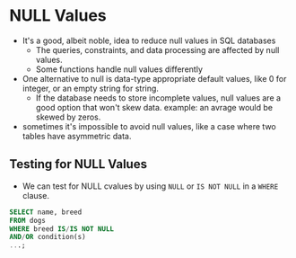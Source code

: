 # NULL Values

- It's a good, albeit noble, idea to reduce null values in SQL databases
    - The queries, constraints, and data processing are affected by null values.
    - Some functions handle null values differently
- One alternative to null is data-type appropriate default values, like 0 for integer, or an empty string for string.
    - If the database needs to store incomplete values, null values are a good option that won't skew data. example: an avrage would be skewed by zeros.
- sometimes it's impossible to avoid null values, like a case where two tables have asymmetric data.


## Testing for NULL Values

- We can test for NULL cvalues by using `NULL` or `IS NOT NULL` in a `WHERE` clause.
```SQL
SELECT name, breed
FROM dogs
WHERE breed IS/IS NOT NULL
AND/OR condition(s)
...;
```



